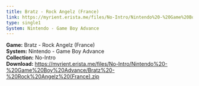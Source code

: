 ```yaml
---
title: Bratz - Rock Angelz (France)
link: https://myrient.erista.me/files/No-Intro/Nintendo%20-%20Game%20Boy%20Advance/Bratz%20-%20Rock%20Angelz%20(France).zip
type: single1
System: Nintendo - Game Boy Advance
---
```

<b>Game:</b> Bratz - Rock Angelz (France)<br>
<b>System:</b> Nintendo - Game Boy Advance<br>
<b>Collection:</b> No-Intro<br>
<b>Download:</b> https://myrient.erista.me/files/No-Intro/Nintendo%20-%20Game%20Boy%20Advance/Bratz%20-%20Rock%20Angelz%20(France).zip